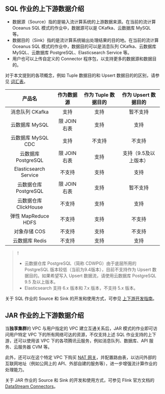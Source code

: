 ## SQL 作业的上下游数据介绍
- 数据源（Source）指的是输入流计算系统的上游数据来源。在当前的流计算 Oceanus SQL 模式的作业中，数据源可以是 CKafka、云数据库 MySQL 等。
- 数据目的（Sink）指的是流计算系统输出处理结果的目的地。在当前的流计算 Oceanus SQL 模式的作业中，数据目的可以是消息队列 CKafka、云数据库 MySQL、云数据库 PostgreSQL、Elasticsearch Service 等。
- 用户也可以上传自定义的 Connector 程序包，以支持更多的数据源和数据目的。

对于本文提到的各项概念，例如 Tuple 数据目的和 Upsert 数据目的的区别，请参见 [词汇表](https://cloud.tencent.com/document/product/849/17740)。

|        产品名         |   作为数据源   | 作为 Tuple 数据目的 | 作为 Upsert 数据目的 |
| :-------------------: | :--------------: | :-------------------: | :--------------------: |
|    消息队列 CKafka    |       支持        |          支持         |         暂不支持         |
|    云数据库 MySQL     | 限 JOIN 右表 |           支持          |           支持           |
|  云数据库 MySQL CDC      |支持      |不支持      |不支持      |
|  云数据库 PostgreSQL  |        限 JOIN 右表        |           支持        | 支持（9.5及以上版本） |
| Elasticsearch Service |        不支持        |   支持    |    支持    |
|    云数据仓库 PostgreSQL    | 限 JOIN 右表 |         支持         |           暂不支持           |
|     云数据仓库 ClickHouse      |        不支持       |           支持           |          支持            |
| 弹性 MapReduce HDFS | 不支持 | 支持 | 不支持 |
|对象存储 COS | 不支持 | 支持 | 不支持 |
|云数据库 Redis | 不支持 | 支持 | 支持 |

 > ! 
 > - 云数据仓库 PostgreSQL（简称 CDWPG）由于底层所用的 PostgreSQL 版本较低（当前为9.4版本），目前不支持作为 Upsert 数据目的。如果希望写入 Upsert 数据流，请使用云数据库 PostgreSQL 9.5 及以上版本。
 > - Elasticsearch 支持 6.x 版本和 7.x 版本，不支持 5.x 版本。

关于 SQL 作业的 Source 和 Sink 的开发和使用方式，可参见 [上下游开发指南](https://cloud.tencent.com/document/product/849/48263)。

## JAR 作业的上下游数据介绍

当**独享集群**的 VPC 与用户指定的 VPC 建立互通关系后，JAR 模式的作业即可访问用户特定 VPC 下的所有网络可达的资源，不仅支持上述 SQL 作业支持的上下游，还可以使用该 VPC 下的各项腾讯云服务，例如消息队列、数据库、API 服务、云服务器 CVM 等。

此外，还可以在这个特定 VPC 下购买 [NAT 网关](https://cloud.tencent.com/document/product/552)，并配置路由表，以访问外部的互联网地址（例如公网上的 API、外部自建的服务等），进一步增强流计算作业的处理能力。

关于 JAR 作业的 Source 和 Sink 的开发和使用方式，可参见 Flink 官方文档的 [DataStream Connectors](https://ci.apache.org/projects/flink/flink-docs-release-1.11/zh/dev/connectors/)。
